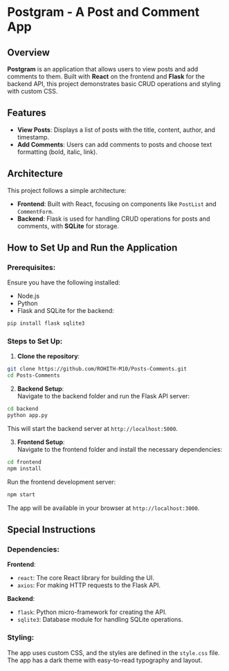 
# Postgram - A Post and Comment App

## Overview
**Postgram** is an application that allows users to view posts and add comments to them. Built with **React** on the frontend and **Flask** for the backend API, this project demonstrates basic CRUD operations and styling with custom CSS.

## Features
- **View Posts**: Displays a list of posts with the title, content, author, and timestamp.
- **Add Comments**: Users can add comments to posts and choose text formatting (bold, italic, link).


## Architecture
This project follows a simple architecture:
- **Frontend**: Built with React, focusing on components like `PostList` and `CommentForm`.
- **Backend**: Flask is used for handling CRUD operations for posts and comments, with **SQLite** for storage.


## How to Set Up and Run the Application

### Prerequisites:
Ensure you have the following installed:

- Node.js 
- Python
- Flask and SQLite for the backend:

```bash
pip install flask sqlite3
```

### Steps to Set Up:
1. **Clone the repository**:

```bash
git clone https://github.com/ROHITH-M10/Posts-Comments.git
cd Posts-Comments
```

2. **Backend Setup**:  
   Navigate to the backend folder and run the Flask API server:

```bash
cd backend
python app.py
```

This will start the backend server at `http://localhost:5000`.

3. **Frontend Setup**:  
   Navigate to the frontend folder and install the necessary dependencies:

```bash
cd frontend
npm install
```

Run the frontend development server:

```bash
npm start
```

The app will be available in your browser at `http://localhost:3000`.

## Special Instructions

### Dependencies:

**Frontend**:
- `react`: The core React library for building the UI.
- `axios`: For making HTTP requests to the Flask API.

**Backend**:
- `flask`: Python micro-framework for creating the API.
- `sqlite3`: Database module for handling SQLite operations.

### Styling:
The app uses custom CSS, and the styles are defined in the `style.css` file. The app has a dark theme with easy-to-read typography and layout.

